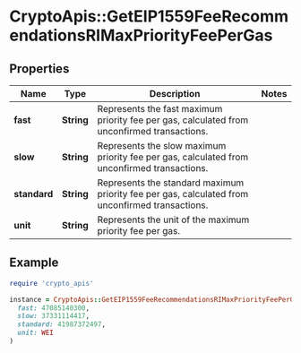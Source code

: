 # CryptoApis::GetEIP1559FeeRecommendationsRIMaxPriorityFeePerGas

## Properties

| Name | Type | Description | Notes |
| ---- | ---- | ----------- | ----- |
| **fast** | **String** | Represents the fast maximum priority fee per gas, calculated from unconfirmed transactions. |  |
| **slow** | **String** | Represents the slow maximum priority fee per gas, calculated from unconfirmed transactions. |  |
| **standard** | **String** | Represents the standard maximum priority fee per gas, calculated from unconfirmed transactions. |  |
| **unit** | **String** | Represents the unit of the maximum priority fee per gas. |  |

## Example

```ruby
require 'crypto_apis'

instance = CryptoApis::GetEIP1559FeeRecommendationsRIMaxPriorityFeePerGas.new(
  fast: 47085140300,
  slow: 37331114417,
  standard: 41987372497,
  unit: WEI
)
```

